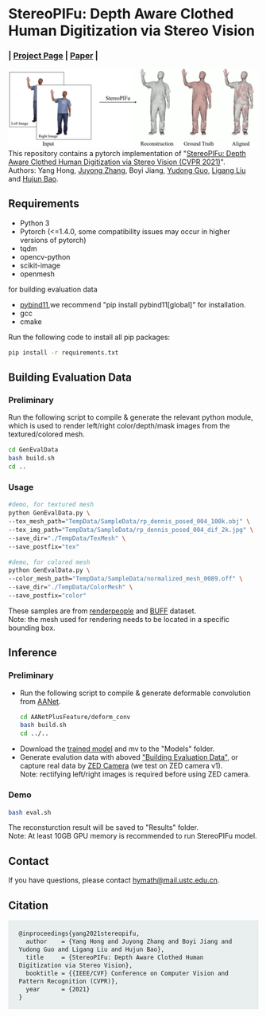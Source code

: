 # StereoPIFu: Depth Aware Clothed Human Digitization via Stereo Vision
### | [Project Page](https://crishy1995.github.io/StereoPIFuProject/) | [Paper](https://arxiv.org/pdf/2104.05289.pdf) | 
![](doc/teaser.png)
This repository contains a pytorch implementation of "[StereoPIFu: Depth Aware Clothed Human Digitization via Stereo Vision (CVPR 2021)](https://arxiv.org/abs/2104.05289)".<br/>
Authors: Yang Hong, [Juyong Zhang](http://staff.ustc.edu.cn/~juyong/), Boyi Jiang, [Yudong Guo](https://yudongguo.github.io/), [Ligang Liu](http://staff.ustc.edu.cn/~lgliu/) and [Hujun Bao](http://www.cad.zju.edu.cn/home/bao/).

## Requirements
- Python 3
- Pytorch (<=1.4.0, some compatibility issues may occur in higher versions of pytorch) 
- tqdm
- opencv-python
- scikit-image
- openmesh

for building evaluation data
- [pybind11](https://github.com/pybind/pybind11),we recommend "pip install pybind11[global]" for installation.
- gcc
- cmake

Run the following code to install all pip packages:
```bash
pip install -r requirements.txt 
```
<span id="Building_Evaluation"></span>
## Building Evaluation Data
### Preliminary
Run the following script to compile & generate the relevant python module, which is used to render left/right color/depth/mask images from the textured/colored mesh.
```bash
cd GenEvalData
bash build.sh
cd ..
```
### Usage

```bash
#demo, for textured mesh
python GenEvalData.py \
--tex_mesh_path="TempData/SampleData/rp_dennis_posed_004_100k.obj" \
--tex_img_path="TempData/SampleData/rp_dennis_posed_004_dif_2k.jpg" \
--save_dir="./TempData/TexMesh" \
--save_postfix="tex"
```

```bash
#demo, for colored mesh
python GenEvalData.py \
--color_mesh_path="TempData/SampleData/normalized_mesh_0089.off" \
--save_dir="./TempData/ColorMesh" \
--save_postfix="color"
```
These samples are from [renderpeople](https://renderpeople.com/free-3d-people/) and [BUFF](http://buff.is.tue.mpg.de/) dataset.<br/> 
Note: the mesh used for rendering needs to be located in a specific bounding box. 

## Inference
### Preliminary
- Run the following script to compile & generate deformable convolution from [AANet](https://github.com/haofeixu/aanet).
    ```bash
    cd AANetPlusFeature/deform_conv
    bash build.sh
    cd ../..
    ```
- Download the [trained model](https://mailustceducn-my.sharepoint.com/:u:/g/personal/hymath_mail_ustc_edu_cn/EQe1mmKZ7bxNojddIoHcGb8BKxVYhyWLJvKXdl6iZ__ESA?e=OMUjI9) and mv to the "Models" folder.
- Generate evalution data with aboved ["Building Evaluation Data"](#Building_Evaluation), or capture real data by [ZED Camera](https://www.stereolabs.com/zed/) (we test on ZED camera v1).
  <br/>Note: rectifying left/right images is required before using ZED camera.
### Demo
```bash
bash eval.sh
```
The reconsturction result will be saved to "Results" folder.<br/>
Note: At least 10GB GPU memory is recommended to run StereoPIFu model.

## Contact
If you have questions, please contact <hymath@mail.ustc.edu.cn>.

  <!-- citing -->
  <div class="container">
      <div class="row ">
          <div class="col-12">
              <h2>Citation</h2>
              <pre style="background-color: #e9eeef;padding: 1.25em 1.5em"><code>@inproceedings{yang2021stereopifu,
  author    = {Yang Hong and Juyong Zhang and Boyi Jiang and Yudong Guo and Ligang Liu and Hujun Bao},
  title     = {StereoPIFu: Depth Aware Clothed Human Digitization via Stereo Vision},
  booktitle = {{IEEE/CVF} Conference on Computer Vision and Pattern Recognition (CVPR)},
  year      = {2021}
}</code></pre>
        </div>
      </div>
  </div>